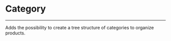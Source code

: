 # Category

----------

Adds the possibility to create a tree structure of categories to organize products.
